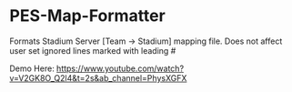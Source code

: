 # PES-Map-Formatter

Formats Stadium Server [Team -> Stadium] mapping file. Does not affect user set ignored lines marked with leading # 

Demo Here: https://www.youtube.com/watch?v=V2GK8O_Q2l4&t=2s&ab_channel=PhysXGFX
